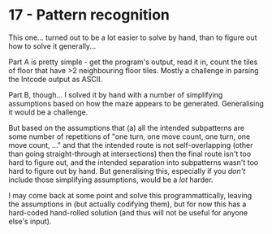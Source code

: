 # 17 - Pattern recognition
This one... turned out to be a lot easier to solve by hand, than to figure out how to solve it generally...

Part A is pretty simple - get the program's output, read it in, count the tiles of floor that have >2 neighbouring floor tiles. Mostly a challenge in parsing the Intcode output as ASCII.

Part B, though... I solved it by hand with a number of simplifying assumptions based on how the maze appears to be generated. Generalising it would be a challenge.

But based on the assumptions that (a) all the intended subpatterns are some number of repetitions of "one turn, one move count, one turn, one move count, ..." and that the intended route is not self-overlapping (other than going straight-through at intersections) then the final route isn't too hard to figure out, and the intended separation into subpatterns wasn't too hard to figure out by hand. But generalising this, especially if you _don't_ include those simplifying assumptions, would be a _lot_ harder.

I may come back at some point and solve this programmattically, leaving the assumptions in (but actually codifying them), but for now this has a hard-coded hand-rolled solution (and thus will not be useful for anyone else's input).
